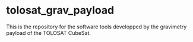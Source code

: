# tolosat_grav_payload
This is the repository for the software tools developped by the gravimetry payload of the TOLOSAT CubeSat.
